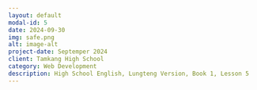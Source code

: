```yaml
---
layout: default
modal-id: 5
date: 2024-09-30
img: safe.png
alt: image-alt
project-date: Septemper 2024
client: Tamkang High School
category: Web Development
description: High School English, Lungteng Version, Book 1, Lesson 5
---
```

